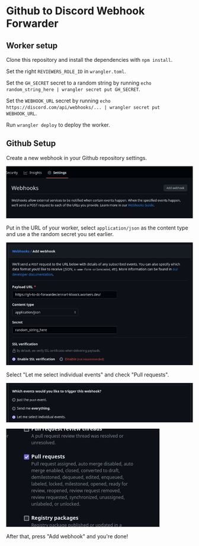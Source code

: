 # Github to Discord Webhook Forwarder

## Worker setup

Clone this repository and install the dependencies with `npm install`.

Set the right `REVIEWERS_ROLE_ID` in `wrangler.toml`.

Set the `GH_SECRET` secret to a random string by running `echo random_string_here | wrangler secret put GH_SECRET`.

Set the `WEBHOOK_URL` secret by running `echo https://discord.com/api/webhooks/... | wrangler secret put WEBHOOK_URL`.

Run `wrangler deploy` to deploy the worker.

## Github Setup

Create a new webhook in your Github repository settings.

![Create Github Webhook](tutorial/1.png)

Put in the URL of your worker, select `application/json` as the content type and use a the random secret you set earlier.

![Github Webhook settings](tutorial/2.png)

Select "Let me select individual events" and check "Pull requests".

![Github Webhook settings](tutorial/3.png)

![Github Webhook settings](tutorial/4.png)

After that, press "Add webhook" and you're done!
